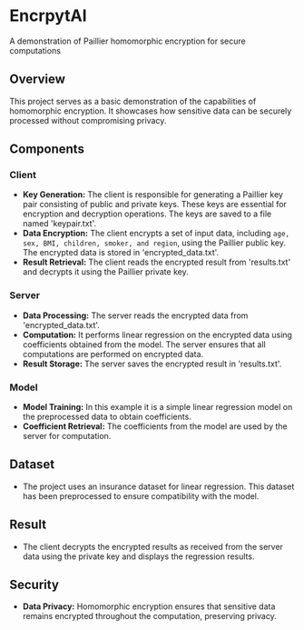# EncrpytAI
A demonstration of Paillier homomorphic encryption for secure computations


## Overview

This project serves as a basic demonstration of the capabilities of homomorphic encryption. It showcases how sensitive data can be securely processed without compromising privacy.


## Components

### Client
- **Key Generation:** The client is responsible for generating a Paillier key pair consisting of public and private keys. These keys are essential for encryption and decryption operations. The keys are saved to a file named 'keypair.txt'.
- **Data Encryption:** The client encrypts a set of input data, including `age, sex, BMI, children, smoker, and region`, using the Paillier public key. The encrypted data is stored in 'encrypted_data.txt'.
- **Result Retrieval:** The client reads the encrypted result from 'results.txt' and decrypts it using the Paillier private key.

### Server
- **Data Processing:** The server reads the encrypted data from 'encrypted_data.txt'.
- **Computation:** It performs linear regression on the encrypted data using coefficients obtained from the model. The server ensures that all computations are performed on encrypted data.
- **Result Storage:** The server saves the encrypted result in 'results.txt'.

### Model
- **Model Training:** In this example it is a simple linear regression model on the preprocessed data to obtain coefficients.
- **Coefficient Retrieval:** The coefficients from the model are used by the server for computation.


## Dataset
- The project uses an insurance dataset for linear regression. This dataset has been preprocessed to ensure compatibility with the model.

## Result
- The client decrypts the encrypted results as received from the server data using  the private key and displays the regression results.

## Security
- **Data Privacy:** Homomorphic encryption ensures that sensitive data remains encrypted throughout the computation, preserving privacy.


